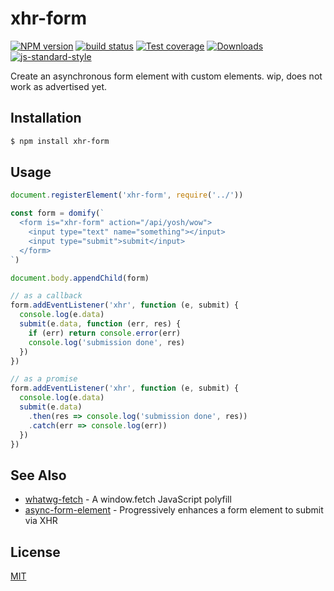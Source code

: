 # xhr-form
[![NPM version][npm-image]][npm-url]
[![build status][travis-image]][travis-url]
[![Test coverage][coveralls-image]][coveralls-url]
[![Downloads][downloads-image]][downloads-url]
[![js-standard-style][standard-image]][standard-url]

Create an asynchronous form element with custom elements. wip, does not work as
advertised yet.

## Installation
```bash
$ npm install xhr-form
```

## Usage
```js
document.registerElement('xhr-form', require('../'))

const form = domify(`
  <form is="xhr-form" action="/api/yosh/wow">
    <input type="text" name="something"></input>
    <input type="submit">submit</input>
  </form>
`)

document.body.appendChild(form)

// as a callback
form.addEventListener('xhr', function (e, submit) {
  console.log(e.data)
  submit(e.data, function (err, res) {
    if (err) return console.error(err)
    console.log('submission done', res)
  })
})

// as a promise
form.addEventListener('xhr', function (e, submit) {
  console.log(e.data)
  submit(e.data)
    .then(res => console.log('submission done', res))
    .catch(err => console.log(err))
  })
})
```

## See Also
- [whatwg-fetch](https://github.com/github/fetch) - A window.fetch JavaScript polyfill
- [async-form-element](https://github.com/josh/async-form-element) - Progressively enhances a form element to submit via XHR

## License
[MIT](https://tldrlegal.com/license/mit-license)

[npm-image]: https://img.shields.io/npm/v/xhr-form.svg?style=flat-square
[npm-url]: https://npmjs.org/package/xhr-form
[travis-image]: https://img.shields.io/travis/yoshuawuyts/xhr-form.svg?style=flat-square
[travis-url]: https://travis-ci.org/yoshuawuyts/xhr-form
[coveralls-image]: https://img.shields.io/coveralls/yoshuawuyts/xhr-form.svg?style=flat-square
[coveralls-url]: https://coveralls.io/r/yoshuawuyts/xhr-form?branch=master
[downloads-image]: http://img.shields.io/npm/dm/xhr-form.svg?style=flat-square
[downloads-url]: https://npmjs.org/package/xhr-form
[standard-image]: https://img.shields.io/badge/code%20style-standard-brightgreen.svg?style=flat-square
[standard-url]: https://github.com/feross/standard
